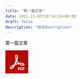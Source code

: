 ```yaml
---
title: "第一篇文章"
date: 2021-11-03T10:14:52+08:00
draft: false
description: "测试description"
---
```

第一篇文章

![](下载.png)


